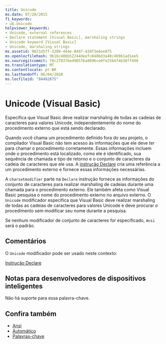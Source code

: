 ```yaml
---
title: Unicode
ms.date: 07/20/2015
f1_keywords:
- vb.Unicode
helpviewer_keywords:
- Unicode, external references
- Declare statement [Visual Basic], marshaling strings
- Unicode keyword [Visual Basic]
- Unicode, marshaling strings
ms.assetid: 0021d5ff-3209-444e-8497-420f3e6ee075
ms.openlocfilehash: 9b1bc40bb52244deefc0486d3a40c4b961ad1ee5
ms.sourcegitcommit: f8c270376ed905f6a8896ce0fe25b4f4b38ff498
ms.translationtype: MT
ms.contentlocale: pt-BR
ms.lasthandoff: 06/04/2020
ms.locfileid: "84402675"
---
```

# <a name="unicode-visual-basic"></a>Unicode (Visual Basic)
Especifica que Visual Basic deve realizar marshaling de todas as cadeias de caracteres para valores Unicode, independentemente do nome do procedimento externo que está sendo declarado.  
  
 Quando você chama um procedimento definido fora do seu projeto, o compilador Visual Basic não tem acesso às informações que ele deve ter para chamar o procedimento corretamente. Essas informações incluem onde o procedimento está localizado, como ele é identificado, sua sequência de chamada e tipo de retorno e o conjunto de caracteres da cadeia de caracteres que ele usa. A [instrução Declare](../statements/declare-statement.md) cria uma referência a um procedimento externo e fornece essas informações necessárias.  
  
 A `charsetmodifier` parte na `Declare` instrução fornece as informações do conjunto de caracteres para realizar marshaling de cadeias durante uma chamada para o procedimento externo. Ele também afeta como Visual Basic pesquisa o nome do procedimento externo no arquivo externo. O `Unicode` modificador especifica que Visual Basic deve realizar marshaling de todas as cadeias de caracteres para valores Unicode e deve procurar o procedimento sem modificar seu nome durante a pesquisa.  
  
 Se nenhum modificador de conjunto de caracteres for especificado, `Ansi` será o padrão.  
  
## <a name="remarks"></a>Comentários  
 O `Unicode` modificador pode ser usado neste contexto:  
  
 [Instrução Declare](../statements/declare-statement.md)  
  
## <a name="smart-device-developer-notes"></a>Notas para desenvolvedores de dispositivos inteligentes  
 Não há suporte para essa palavra-chave.  
  
## <a name="see-also"></a>Confira também

- [Ansi](ansi.md)
- [Automático](auto.md)
- [Palavras-chave](../keywords/index.md)
